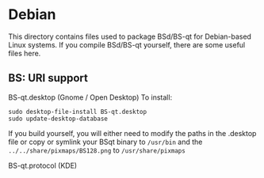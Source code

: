 
Debian
====================
This directory contains files used to package BSd/BS-qt
for Debian-based Linux systems. If you compile BSd/BS-qt yourself, there are some useful files here.

## BS: URI support ##


BS-qt.desktop  (Gnome / Open Desktop)
To install:

	sudo desktop-file-install BS-qt.desktop
	sudo update-desktop-database

If you build yourself, you will either need to modify the paths in
the .desktop file or copy or symlink your BSqt binary to `/usr/bin`
and the `../../share/pixmaps/BS128.png` to `/usr/share/pixmaps`

BS-qt.protocol (KDE)

